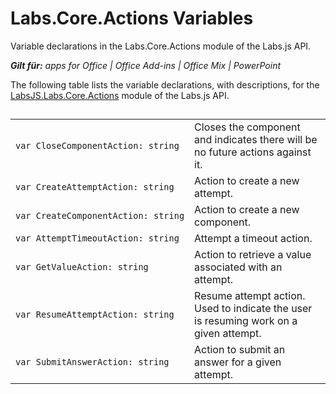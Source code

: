 
# Labs.Core.Actions Variables
Variable declarations in the Labs.Core.Actions module of the Labs.js API.

 _**Gilt für:** apps for Office | Office Add-ins | Office Mix | PowerPoint_

The following table lists the variable declarations, with descriptions, for the [LabsJS.Labs.Core.Actions](../../reference/office-mix/labsjs.labs.core.actions.md) module of the Labs.js API.

## 


|||
|:-----|:-----|
| `var CloseComponentAction: string`|Closes the component and indicates there will be no future actions against it.|
| `var CreateAttemptAction: string`|Action to create a new attempt.|
| `var CreateComponentAction: string`|Action to create a new component.|
| `var AttemptTimeoutAction: string`|Attempt a timeout action.|
| `var GetValueAction: string`|Action to retrieve a value associated with an attempt.|
| `var ResumeAttemptAction: string`|Resume attempt action. Used to indicate the user is resuming work on a given attempt.|
| `var SubmitAnswerAction: string`|Action to submit an answer for a given attempt.|
